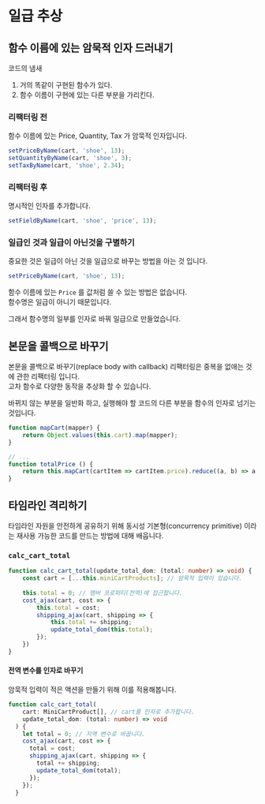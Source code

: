# 일급 추상

## 함수 이름에 있는 암묵적 인자 드러내기

코드의 냄새

1. 거의 똑같이 구현된 함수가 있다.
2. 함수 이름이 구현에 있는 다른 부분을 가리킨다.

### 리팩터링 전

함수 이름에 있는 Price, Quantity, Tax 가 암묵적 인자입니다.

```js
setPriceByName(cart, 'shoe', 13);
setQuantityByName(cart, 'shoe', 3);
setTaxByName(cart, 'shoe', 2.34);
```

### 리팩터링 후

명시적인 인자를 추가합니다.

```js
setFieldByName(cart, 'shoe', 'price', 13);
```

### 일급인 것과 일급이 아닌것을 구별하기

중요한 것은 일급이 아닌 것을 일급으로 바꾸는 방법을 아는 것 입니다.

```js
setPriceByName(cart, 'shoe', 13);
```

함수 이름에 있는 `Price` 를 값처럼 쓸 수 있는 방법은 없습니다.\
함수명은 일급이 아니기 때문입니다.

그래서 함수명의 일부를 인자로 바꿔 일급으로 만들었습니다.

## 본문을 콜백으로 바꾸기

본문을 콜백으로 바꾸기(replace body with callback) 리팩터링은 중복을 없애는 것에 관한 리팩터링 입니다.\
고차 함수로 다양한 동작을 추상화 할 수 있습니다.

바뀌지 않는 부분을 일반화 하고,
실행해야 할 코드의 다른 부분을 함수의 인자로 넘기는 것입니다.

```js
function mapCart(mapper) {
    return Object.values(this.cart).map(mapper);
}

// ...
function totalPrice () {
    return this.mapCart(cartItem => cartItem.price).reduce((a, b) => a + b);
}
```

## 타임라인 격리하기

타임라인 자원을 안전하게 공유하기 위해 동시성 기본형(concurrency primitive) 이라는 재사용 가능한 코드를 만드는 방법에 대해 배웁니다.

### `calc_cart_total`

```ts
function calc_cart_total(update_total_dom: (total: number) => void) {
    const cart = [...this.miniCartProducts]; // 암묵적 입력이 있습니다.
    
    this.total = 0; // 맴버 프로퍼티(전역)에 접근합니다.
    cost_ajax(cart, cost => {
        this.total = cost;
        shipping_ajax(cart, shipping => {
            this.total += shipping;
            update_total_dom(this.total);
        });
    })
}
```

#### 전역 변수를 인자로 바꾸기

암묵적 입력이 적은 액션을 만들기 위해 이를 적용해봅니다.

```ts
function calc_cart_total(
    cart: MiniCartProduct[], // cart를 인자로 추가합니다.
    update_total_dom: (total: number) => void
  ) {
    let total = 0; // 지역 변수로 바꿉니다.
    cost_ajax(cart, cost => {
      total = cost;
      shipping_ajax(cart, shipping => {
        total += shipping;
        update_total_dom(total);
      });
    });
  }
```

### 
